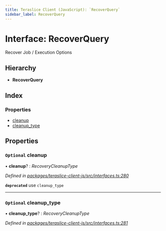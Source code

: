 ```yaml
---
title: Teraslice Client (JavaScript): `RecoverQuery`
sidebar_label: RecoverQuery
---
```


# Interface: RecoverQuery

Recover Job / Execution Options

## Hierarchy

* **RecoverQuery**

## Index

### Properties

* [cleanup](recoverquery.md#optional-cleanup)
* [cleanup_type](recoverquery.md#optional-cleanup_type)

## Properties

### `Optional` cleanup

• **cleanup**? : *RecoveryCleanupType*

*Defined in [packages/teraslice-client-js/src/interfaces.ts:280](https://github.com/terascope/teraslice/blob/653cf7530/packages/teraslice-client-js/src/interfaces.ts#L280)*

**`deprecated`** use `cleanup_type`

___

### `Optional` cleanup_type

• **cleanup_type**? : *RecoveryCleanupType*

*Defined in [packages/teraslice-client-js/src/interfaces.ts:281](https://github.com/terascope/teraslice/blob/653cf7530/packages/teraslice-client-js/src/interfaces.ts#L281)*
